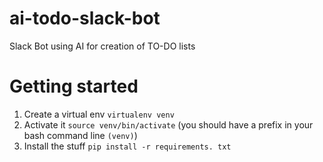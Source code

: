 # ai-todo-slack-bot
Slack Bot using AI for creation of TO-DO lists

# Getting started

1. Create a virtual env `virtualenv venv`
2. Activate it `source venv/bin/activate` (you should have a prefix in your bash command line `(venv)`)
3. Install the stuff `pip install -r requirements. txt`
